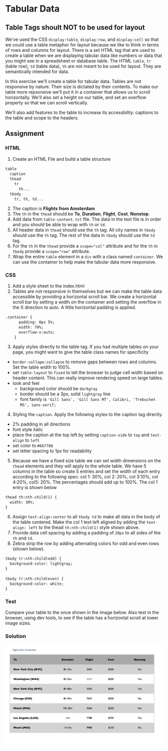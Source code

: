 # Tabular Data  

## Table Tags shoult NOT to be used for layout

We've used the CSS `display:table`, `display:row`, and `display:cell` so that we could use a table metaphor for layout because we like to think in terms of rows and columns for layout.  There is a set HTML tag that are used to create a table when we are displaying tabular data like numbers or data that you might see in a spreadsheet or database table.  The HTML `table`, `tr` (table row), `td` (table data), `th` are not meant to be used for layout. They are semantically intended for data.  

In this exercise we'll create a table for tabular data.  Tables are not responsive by nature.  Their size is dictated by their contents.  To make our table more repsonsive we'll put it  in a container that allows us to scroll horizontally.  We'll also set a height on our table, and set an overflow property so that we can scroll vertically.  

We'll also add features to the table to increase its accessbility: captions to the table and scope to the headers.

## Assignment  

### HTML 

1. Create an HTML File and build a table structure
```
table
  caption
  thead
    tr
      th...
  tbody
    tr, th, td...
```
2. The caption is **Flights from Amsterdam**
3. The `th` in the `thead` should be **To**, **Duration**, **Flight**, **Cost**, **Nonstop**.
4. Add data from `table-content.txt` file.  The data in the text file is in order and you should be able to wrap with `th` or `td`.
5. All header data in `thead` should use the `th` tag.  All city names in `tbody` should use the `th` tag. The rest of the data in `tbody` should use the `td` tag.
5. For the `th` in the `thead` provide a `scope="col"` attribute and for the `th` in `tbody` provide a `scope="row"` attribute.
6. Wrap the entire `table` element in a `div` with a class named `container`.  We can use the container to help make the tabular data more responsive.

### CSS 
1. Add a style sheet to the index.html
2. Tables are not responsive in themselves but we can make the table data accessible by providing a horizontal scroll bar. We create a horizontal scroll bar by setting a width on the container and setting the overflow in the X direction to auto. A little horizontal padding is applied.
```
.container {
      padding: 0px 5%;
      width: 70%;
      overflow-x:auto;
    }
```
3. Apply styles directly to the table tag.  If you had multiple tables on your page, you might want to give the table class names for specificity   
  - `border-collape:collapse` to remove gaps between rows and columns. Set the table width to 100%.
  - set `table-layout` to `fixed` to tell the browser to judge cell width based on header content. This can really improve rendering speed on large tables.
  - look and feel
    - background color should be `darkgray`
    - border should be a 3px, solid `lightgray` line
    - font family is `'Gill Sans', 'Gill Sans MT', Calibri, 'Trebuchet MS', sans-serif;`
4. Styling the `caption`.  Apply the following styles to the caption tag directly.
  - 2% padding in all directions 
  - font style italic
  - place the caption at the top left by setting `caption-side` to `top` and `text-align` to `left`
  -  set color to `#667788`
  - set letter spacing to 1px for readability
5. Because we have a fixed size table we can set width dimensions on the `thead` elements and they will apply to the whole table.  We have 5 columns in the table so create 5 entries and set the width of each entry according to the following spec: col 1: 30%, col 2: 20%, col 3:10%, col 4:20%, col5: 20%.  The percentages should add up to 100%. The col 1 entry is shown below
```
thead th:nth-child(1) {
  width: 30%;
}
```
6. Assign `text-align:center` to all `tbody td` to make all data in the body of the table centered. Make the col 1 text left aligned by adding the `text-align: left` to the thead `th:nth-child(1)` style shown above.
7. Provide data cell spacing by adding a padding of `20px` to all sides of the `th` and `td`.
8. Zebra strip the row by adding alternating colors for odd and even rows (shown below).
```
tbody tr:nth-child(odd) {
  background-color: lightgray;
}

tbody tr:nth-child(even) {
  background-color: white;
}
``` 
### Test
Compare your table to the once shown in the image below.  Also test in the browser, using dev tools, to see if the table has a horizontal scroll at lower image sizes.

### Solution  

![Tabular Data](images/tabular-data.png)


